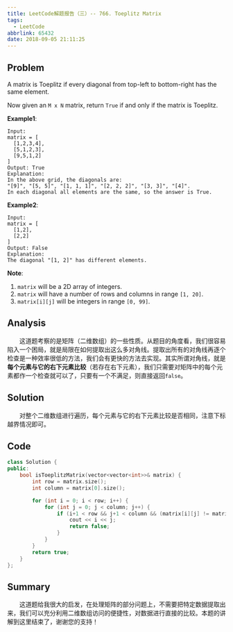 ```yaml
---
title: LeetCode解题报告（三）-- 766. Toeplitz Matrix
tags:
  - LeetCode
abbrlink: 65432
date: 2018-09-05 21:11:25
---
```

## Problem
A matrix is Toeplitz if every diagonal from top-left to bottom-right has the same element.

Now given an `M x N` matrix, return `True` if and only if the matrix is Toeplitz.

**Example1**:
```
Input:
matrix = [
  [1,2,3,4],
  [5,1,2,3],
  [9,5,1,2]
]
Output: True
Explanation:
In the above grid, the diagonals are:
"[9]", "[5, 5]", "[1, 1, 1]", "[2, 2, 2]", "[3, 3]", "[4]".
In each diagonal all elements are the same, so the answer is True.
```

**Example2**:
```
Input:
matrix = [
  [1,2],
  [2,2]
]
Output: False
Explanation:
The diagonal "[1, 2]" has different elements.
```

**Note**:
  1. `matrix` will be a 2D array of integers.
  2. `matrix` will have a number of rows and columns in range `[1, 20]`.
  3. `matrix[i][j]` will be integers in range `[0, 99]`.

<!-- more -->

## Analysis
&emsp;&emsp;这道题考察的是矩阵（二维数组）的一些性质。从题目的角度看，我们很容易陷入一个困局，就是局限在如何提取出这么多对角线。提取出所有的对角线再逐个检查是一种效率很低的方法，我们会有更快的方法去实现。其实所谓对角线，就是**每个元素与它的右下元素比较**（若存在右下元素），我们只需要对矩阵中的每个元素都作一个检查就可以了，只要有一个不满足，则直接返回`false`。
## Solution
&emsp;&emsp;对整个二维数组进行遍历，每个元素与它的右下元素比较是否相同，注意下标越界情况即可。

## Code
```C++
class Solution {
public:
    bool isToeplitzMatrix(vector<vector<int>>& matrix) {
        int row = matrix.size();
        int column = matrix[0].size();

        for (int i = 0; i < row; i++) {
            for (int j = 0; j < column; j++) {
                if (i+1 < row && j+1 < column && (matrix[i][j] != matrix[i+1][j+1])) {
                    cout << i << j;
                    return false;
                }
            }
        }
        return true;
    }
};
```

## Summary
&emsp;&emsp;这道题给我很大的启发，在处理矩阵的部分问题上，不需要把特定数据提取出来，我们可以充分利用二维数组访问的便捷性，对数据进行直接的比较。本题的讲解到这里结束了，谢谢您的支持！
